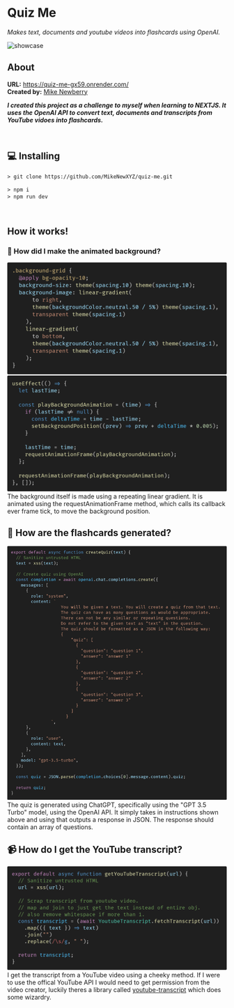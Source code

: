 # Quiz Me

_Makes text, documents and youtube videos into flashcards using OpenAI._

![showcase](./assets/showcase.gif)

## About

**URL:** https://quiz-me-gx59.onrender.com/ <br>
**Created by:** [Mike Newberry](https://github.com/MikeNewXYZ)

**_I created this project as a challenge to myself when learning to NEXTJS. It uses the OpenAI API to convert text, documents and transcripts from YouTube vidoes into flashcards._**

</br>

## 💻 Installing

```console
> git clone https://github.com/MikeNewXYZ/quiz-me.git
```

```console
> npm i
> npm run dev
```

</br>

## How it works!

### 🎨 How did I make the animated background?

[![css animated background](./assets/css-animated-background.png)](./app/globals.css)
[![js animated background](./assets/js-animated-background.png)](./components/background/background.js)
The background itself is made using a repeating linear gradient. It is animated using the requestAnimationFrame method, which calls its callback ever frame tick, to move the background position.

## 🤖 How are the flashcards generated?

[![create quiz](./assets/create-quiz.png)](./lib/createQuiz.js)
The quiz is generated using ChatGPT, specifically using the "GPT 3.5 Turbo" model, using the OpenAI API. It simply takes in instructions shown above and using that outputs a response in JSON. The response should contain an array of questions.

## 📹 How do I get the YouTube transcript?

[![youtube transcript](./assets/get-youtube-transcript.png)](./lib/getYouTubeTranscript.js)
I get the transcript from a YouTube video using a cheeky method. If I were to use the offical YouTube API I would need to get permission from the video creator, luckily theres a library called [youtube-transcript](https://www.npmjs.com/package/youtube-transcript) which does some wizardry.
